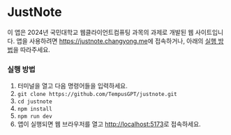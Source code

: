 # JustNote

이 앱은 2024년 국민대학교 웹클라이언트컴퓨팅 과목의 과제로 개발된 웹 사이트입니다. 앱을 사용하려면 <https://justnote.changyong.me>에 접속하거나, 아래의 [실행 방법](#실행-방법)을 따라주세요.

### 실행 방법

1. 터미널을 열고 다음 명령어들을 입력하세요.
2. `git clone https://github.com/TempusGPT/justnote.git`
3. `cd justnote`
4. `npm install`
5. `npm run dev`
6. 앱이 실행되면 웹 브라우저를 열고 <http://localhost:5173>로 접속하세요.
